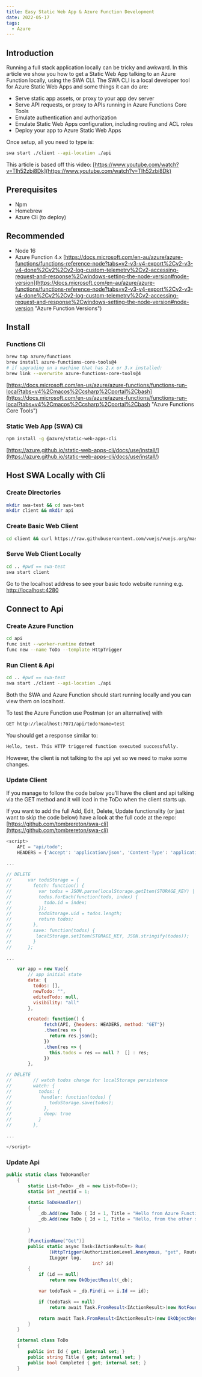 ```yaml
---
title: Easy Static Web App & Azure Function Development
date: 2022-05-17
tags:
  - Azure
---
```



## Introduction
Running a full stack application locally can be tricky and awkward. In this article we show you how to get a Static Web App talking to an Azure Function locally, using the SWA CLI. The SWA CLI is a local developer tool for Azure Static Web Apps and some things it can do are:
- Serve static app assets, or proxy to your app dev server
- Serve API requests, or proxy to APIs running in Azure Functions Core Tools
- Emulate authentication and authorization
- Emulate Static Web Apps configuration, including routing and ACL roles
- Deploy your app to Azure Static Web Apps

 Once setup, all you need to type is:
```bash
swa start ./client --api-location ./api
```

This article is based off this video:
[https://www.youtube.com/watch?v=TIh52zbi8Dk](https://www.youtube.com/watch?v=TIh52zbi8Dk)
## Prerequisites
- Npm
- Homebrew
- Azure Cli (to deploy)

## Recommended
- Node 16
- Azure Function 4.x
[https://docs.microsoft.com/en-au/azure/azure-functions/functions-reference-node?tabs=v2-v3-v4-export%2Cv2-v3-v4-done%2Cv2%2Cv2-log-custom-telemetry%2Cv2-accessing-request-and-response%2Cwindows-setting-the-node-version#node-version](https://docs.microsoft.com/en-au/azure/azure-functions/functions-reference-node?tabs=v2-v3-v4-export%2Cv2-v3-v4-done%2Cv2%2Cv2-log-custom-telemetry%2Cv2-accessing-request-and-response%2Cwindows-setting-the-node-version#node-version "Azure Function Versions")

## Install
### Functions Cli
```bash
brew tap azure/functions
brew install azure-functions-core-tools@4
# if upgrading on a machine that has 2.x or 3.x installed:
brew link --overwrite azure-functions-core-tools@4
```
[https://docs.microsoft.com/en-us/azure/azure-functions/functions-run-local?tabs=v4%2Cmacos%2Ccsharp%2Cportal%2Cbash](https://docs.microsoft.com/en-us/azure/azure-functions/functions-run-local?tabs=v4%2Cmacos%2Ccsharp%2Cportal%2Cbash "Azure Functions Core Tools")

### Static Web App (SWA) Cli
```bash
npm install -g @azure/static-web-apps-cli
```
[https://azure.github.io/static-web-apps-cli/docs/use/install/](https://azure.github.io/static-web-apps-cli/docs/use/install/)

## Host SWA Locally with Cli
### Create Directories
```bash
mkdir swa-test && cd swa-test
mkdir client && mkdir api 
```

### Create Basic Web Client
```bash
cd client && curl https://raw.githubusercontent.com/vuejs/vuejs.org/master/src/v2/examples/vue-20-todomvc/index.html -o index.html
```

### Serve Web Client Locally
```bash
cd .. #pwd == swa-test
swa start client
```

Go to the localhost address to see your basic todo website running e.g.   
[http://localhost:4280](http://localhost:4280)

## Connect to Api
### Create Azure Function
```bash
cd api
func init --worker-runtime dotnet
func new --name ToDo --template HttpTrigger
```

### Run Client & Api
```bash
cd .. #pwd == swa-test
swa start ./client --api-location ./api
```

Both the SWA and Azure Function should start running locally and you can view them on localhost.

To test the Azure Function use Postman (or an alternative) with
```bash
GET http://localhost:7071/api/todo?name=test
```

You should get a response similar to:
```bash
Hello, test. This HTTP triggered function executed successfully.
```
 
However, the client is not talking to the api yet so we need to make some changes.

### Update Client
If you manage to follow the code below you’ll have the client and api talking via the GET method and it will load in the ToDo when the client starts up. 

If you want to add the full Add, Edit, Delete, Update functionality (or just want to skip the code below) have a look at the full code at the repo:
[https://github.com/tombrereton/swa-cli](https://github.com/tombrereton/swa-cli)

```js
<script>
	API = "api/todo";
	HEADERS = {'Accept': 'application/json', 'Content-Type': 'application/json'};

...
 
// DELETE
//      var todoStorage = {
//        fetch: function() {
//          var todos = JSON.parse(localStorage.getItem(STORAGE_KEY) || "[]");
//          todos.forEach(function(todo, index) {
//            todo.id = index;
//          });
//          todoStorage.uid = todos.length;
//          return todos;
//        },
//        save: function(todos) {
//         localStorage.setItem(STORAGE_KEY, JSON.stringify(todos));
//        }
//      };

...

	var app = new Vue({
        // app initial state
        data: {
          todos: [],
          newTodo: "",
          editedTodo: null,
          visibility: "all"
        },

	 	created: function() {
	          fetch(API, {headers: HEADERS, method: "GET"})
	          .then(res => {
	            return res.json();
	          })
	          .then(res => {
	            this.todos = res == null ?  [] : res;
	          })
	    },

// DELETE
//        // watch todos change for localStorage persistence
//        watch: {
//          todos: {
//           handler: function(todos) {
//              todoStorage.save(todos);
//            },
//            deep: true
//          }
//        },

...

</script>

```

### Update Api
```cs
public static class ToDoHandler
	{
		static List<ToDo> _db = new List<ToDo>();
		static int _nextId = 1;

		static ToDoHandler()
		{
			_db.Add(new ToDo { Id = 1, Title = "Hello from Azure Function!", Completed = true });
			_db.Add(new ToDo { Id = 1, Title = "Hello, from the other side", Completed = false });

		}

		[FunctionName("Get")]
		public static async Task<IActionResult> Run(
				[HttpTrigger(AuthorizationLevel.Anonymous, "get", Route = "todo/{id:int?}")] HttpRequest req,
				ILogger log,
								int? id)
		{
			if (id == null)
				return new OkObjectResult(_db);

			var todoTask = _db.Find(i => i.Id == id);

			if (todoTask == null)
				return await Task.FromResult<IActionResult>(new NotFoundResult());

			return await Task.FromResult<IActionResult>(new OkObjectResult(todoTask));
		}
	}

	internal class ToDo
	{
		public int Id { get; internal set; }
		public string Title { get; internal set; }
		public bool Completed { get; internal set; }
	}
```
